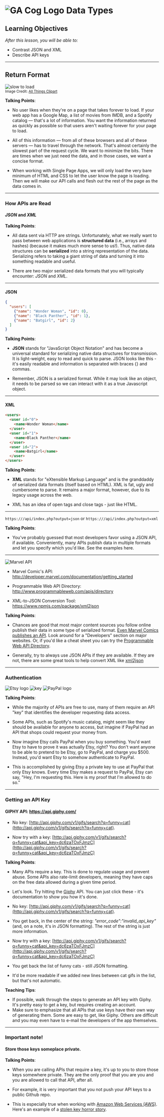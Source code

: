# ![GA Cog Logo](https://ga-dash.s3.amazonaws.com/production/assets/logo-9f88ae6c9c3871690e33280fcf557f33.png) Data Types

## Learning Objectives

*After this lesson, you will be able to:*

- Contrast JSON and XML
- Describe API keys

---

## Return Format

![slow to load](./assets/waiting.png)<br>
<sup>Image Credit: [All Things Clipart](http://www.allthingsclipart.com/09/waiting.clipart.htm)<sup>

<aside class="notes">

**Talking Points**:

- No user likes when they're on a page that takes forever to load. If your web app has a Google Map, a list of movies from IMDB, and a Spotify catalog — that's a lot of information. You want the information returned as quickly as possible so that users aren't waiting forever for your page to load.

- All of this information — from all of these browsers and all of these servers — has to travel through the network. That's almost certainly the slowest part of the request cycle. We want to minimize the bits. There are times when we just need the data, and in those cases, we want a concise format.

- When working with Single Page Apps, we will only load the very bare minimum of HTML and CSS to let the user know the page is loading.  Then we will make our API calls and flesh out the rest of the page as the data comes in.

</aside>

---

### How APIs are Read

#### _JSON_ and _XML_

<aside class="notes">

**Talking Points**:

- All data sent via HTTP are strings. Unfortunately, what we really want to pass between web applications is **structured data** (i.e., arrays and hashes) (because it makes much more sense to us!). Thus, native data structures can be **serialized** into a string representation of the data. Serializing refers to taking a giant string of data and turning it into something readable and useful.

- There are two major serialized data formats that you will typically encounter: _JSON_ and _XML_.

</aside>

---

#### JSON

```json
{
  "users": [
    {"name": "Wonder Woman", "id": 0},
    {"name": "Black Panther", "id": 1},
    {"name": "Batgirl", "id": 2}
  ]
}
```

<aside class="notes">

**Talking Points**:

- **JSON** stands for "JavaScript Object Notation" and has become a universal standard for serializing native data structures for transmission. It is light-weight, easy to read and quick to parse. JSON looks like this - it's easily readable and information is separated with braces {} and commas.

- Remember, JSON is a serialized format. While it may look like an object, it needs to be parsed so we can interact with it as a true Javascript object.

</aside>

---

#### XML

```html
<users>
  <user id="0">
    <name>Wonder Woman</name>
  </user>
  <user id="1">
    <name>Black Panther</name>
  </user>
  <user id="2">
    <name>Batgirl</name>
  </user>
</users>
```

<aside class="notes">

**Talking Points**:

- **XML** stands for "eXtensible Markup Language" and is the granddaddy of serialized data formats (itself based on HTML). XML is fat, ugly and cumbersome to parse. It remains a major format, however, due to its legacy usage across the web.

- XML has an idea of open tags and close tags - just like HTML.

</aside>

---

`https:///api/index.php?output=json` or
`https:///api/index.php?output=xml`

<aside class="notes">

**Talking Points**:

- You've probably guessed that most developers favor using a JSON API, if available. Conveniently, many APIs publish data in multiple formats and let you specify which you'd like. See the examples here.

</aside>

---

![Marvel API](./assets/marvel-api.png)



- Marvel Comic's API: http://developer.marvel.com/documentation/getting_started

- Programmable Web API Directory: http://www.programmableweb.com/apis/directory

- XML-to-JSON Conversion Tool: https://www.npmjs.com/package/xml2json

<aside class="notes">

**Talking Points**:

- Chances are good that most major content sources you follow online publish their data in some type of serialized format. [Even Marvel Comics publishes an API](http://developer.marvel.com/documentation/getting_started). Look around for a "Developers" section on major websites. Or, if you'd like a cheat sheet you can try the [Programmable Web API Directory](http://www.programmableweb.com/apis/directory).

- Generally, try to always use JSON APIs if they are available.  If they are not, there are some great tools to help convert XML like [xml2json](https://www.npmjs.com/package/xml2json)

</aside>

---

### Authentication

![Etsy logo](./assets/etsy-logo.jpeg)      ![key](./assets/key.png)      ![PayPal logo](./assets/paypal-logo.png)

<aside class="notes">

**Talking Points**:

- While the majority of APIs are free to use, many of them require an API "key" that identifies the developer requesting data access.

- Some APIs, such as Spotify's music catalog, might seem like they should be available for anyone to access, but imagine if PayPal had an API that shops could request your money from.

- Now imagine Etsy calls PayPal when you buy something. You'd want Etsy to have to prove it was actually Etsy, right? You don't want anyone to be able to pretend to be Etsy, go to PayPal, and charge you $500. Instead, you'd want Etsy to somehow authenticate to PayPal.

- This is accomplished by giving Etsy a private key to use at PayPal that only Etsy knows. Every time Etsy makes a request to PayPal, Etsy can say, "Hey, I'm requesting this. Here is my proof that I'm allowed to do so."

</aside>

---

### Getting an API Key


#### GIPHY API: https://api.giphy.com/

* No key: [http://api.giphy.com/v1/gifs/search?q=funny+cat](http://api.giphy.com/v1/gifs/search?q=funny+cat).

* Now try with a key: [http://api.giphy.com/v1/gifs/search?q=funny+cat&api_key=dc6zaTOxFJmzC](http://api.giphy.com/v1/gifs/search?q=funny+cat&api_key=dc6zaTOxFJmzC)


<aside class="notes">

**Talking Points**:

- Many APIs require a key. This is done to regulate usage and prevent abuse. Some APIs also rate-limit developers, meaning they have caps on the free data allowed during a given time period.

- Let's look. Try hitting the [Giphy](https://api.giphy.com/) API. You can just click these - it's documentation to show you how it's done.

- No key: [http://api.giphy.com/v1/gifs/search?q=funny+cat](http://api.giphy.com/v1/gifs/search?q=funny+cat).

- You get back, in the center of the string: *"error_code":"invalid_api_key"* (and, on a note, it's in JSON formatting). The rest of the string is just more information.

- Now try with a key: [http://api.giphy.com/v1/gifs/search?q=funny+cat&api_key=dc6zaTOxFJmzC](http://api.giphy.com/v1/gifs/search?q=funny+cat&api_key=dc6zaTOxFJmzC)

- You get back the list of funny cats - still JSON formatting.

- It'd be more readable if we added new lines between cat gifs in the list, but that's not automatic.

**Teaching Tips**:

- If possible, walk through the steps to generate an API key with Giphy.  It's pretty easy to get a key, but requires creating an account.
- Make sure to emphasize that all APIs that use keys have their own way of generating them. Some are easy to get, like Giphy. Others are difficult and you may even have to e-mail the developers of the app themselves.

</aside>

---

### Important note!

#### Store those keys someplace private.

<aside class="notes">

**Talking Points**:

- When you are calling APIs that require a key, it's up to you to store those keys somewhere private. They are the only proof that you are you and you are allowed to call that API, after all.

- For example, it is very important that you not push your API keys to a public Github repo.

- This is especially true when working with [Amazon Web Services (AWS)](https://aws.amazon.com/). Here's an example of a [stolen key horror story](https://wptavern.com/ryan-hellyers-aws-nightmare-leaked-access-keys-result-in-a-6000-bill-overnight).

</aside>


